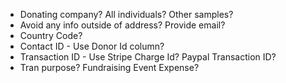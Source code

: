 - Donating company? All individuals? Other samples?
- Avoid any info outside of address? Provide email?
- Country Code?
- Contact ID - Use Donor Id column?
- Transaction ID - Use Stripe Charge Id? Paypal Transaction ID?
- Tran purpose? Fundraising Event Expense?
